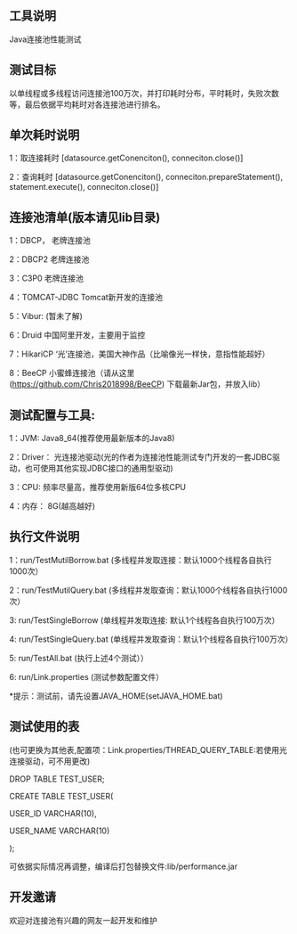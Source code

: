 工具说明
---
Java连接池性能测试

测试目标
---
以单线程或多线程访问连接池100万次，并打印耗时分布，平时耗时，失败次数等，最后依据平均耗时对各连接池进行排名。

单次耗时说明
---
1：取连接耗时 [datasource.getConenciton(), conneciton.close()]

2：查询耗时   [datasource.getConenciton(), conneciton.prepareStatement(), statement.execute(), conneciton.close()]

连接池清单(版本请见lib目录)
---
1：DBCP，        老牌连接池

2：DBCP2         老牌连接池

3：C3P0          老牌连接池

4：TOMCAT-JDBC   Tomcat新开发的连接池

5：Vibur:        (暂未了解)

6：Druid         中国阿里开发，主要用于监控

7：HikariCP      ‘光’连接池，美国大神作品（比喻像光一样快，意指性能超好）

8：BeeCP         小蜜蜂连接池（请从这里 (https://github.com/Chris2018998/BeeCP) 下载最新Jar包，并放入lib）

测试配置与工具:
---
1：JVM:     Java8_64(推荐使用最新版本的Java8)

2：Driver： 光连接池驱动(光的作者为连接池性能测试专门开发的一套JDBC驱动，也可使用其他实现JDBC接口的通用型驱动)    

3：CPU:     频率尽量高，推荐使用新版64位多核CPU

4：内存：    8G(越高越好)


执行文件说明
---
1：run/TestMutilBorrow.bat  (多线程并发取连接：默认1000个线程各自执行1000次）

2：run/TestMutilQuery.bat   (多线程并发取查询：默认1000个线程各自执行1000次）

3: run/TestSingleBorrow     (单线程并发取连接: 默认1个线程各自执行100万次）

4: run/TestSingleQuery.bat  (单线程并发取查询：默认1个线程各自执行100万次）

5: run/TestAll.bat          (执行上述4个测试））

6: run/Link.properties      (测试参数配置文件）

*提示：测试前，请先设置JAVA_HOME(setJAVA_HOME.bat)

测试使用的表
---
(也可更换为其他表,配置项：Link.properties/THREAD_QUERY_TABLE:若使用光连接驱动，可不用更改)

DROP TABLE TEST_USER;

CREATE TABLE TEST_USER(

  USER_ID     VARCHAR(10),
  
  USER_NAME   VARCHAR(10)
  
);

可依据实际情况再调整，编译后打包替换文件:lib/performance.jar


开发邀请
---
欢迎对连接池有兴趣的网友一起开发和维护
